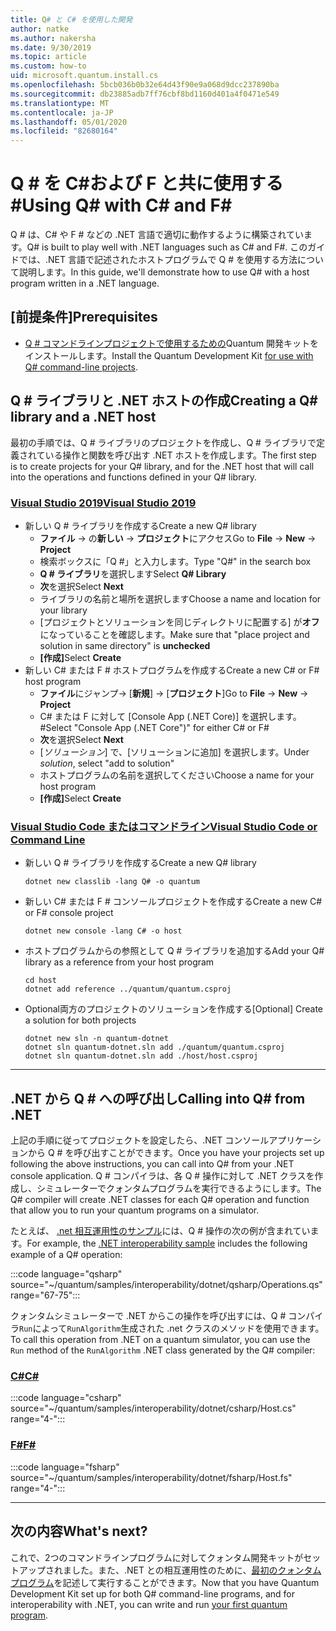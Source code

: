 ```yaml
---
title: Q# と C# を使用した開発
author: natke
ms.author: nakersha
ms.date: 9/30/2019
ms.topic: article
ms.custom: how-to
uid: microsoft.quantum.install.cs
ms.openlocfilehash: 5bcb036b0b32e64d43f90e9a068d9dcc237890ba
ms.sourcegitcommit: db23885adb7ff76cbf8bd1160d401a4f0471e549
ms.translationtype: MT
ms.contentlocale: ja-JP
ms.lasthandoff: 05/01/2020
ms.locfileid: "82680164"
---
```

# <a name="using-q-with-c-and-f"></a><span data-ttu-id="f1233-102">Q # を C\#および F と共に使用する\#</span><span class="sxs-lookup"><span data-stu-id="f1233-102">Using Q# with C\# and F\#</span></span>

<span data-ttu-id="f1233-103">Q # は、C# や F # などの .NET 言語で適切に動作するように構築されています。</span><span class="sxs-lookup"><span data-stu-id="f1233-103">Q# is built to play well with .NET languages such as C# and F#.</span></span>
<span data-ttu-id="f1233-104">このガイドでは、.NET 言語で記述されたホストプログラムで Q # を使用する方法について説明します。</span><span class="sxs-lookup"><span data-stu-id="f1233-104">In this guide, we'll demonstrate how to use Q# with a host program written in a .NET language.</span></span>

## <a name="prerequisites"></a><span data-ttu-id="f1233-105">[前提条件]</span><span class="sxs-lookup"><span data-stu-id="f1233-105">Prerequisites</span></span>

- <span data-ttu-id="f1233-106">[Q # コマンドラインプロジェクトで使用するための](xref:microsoft.quantum.install.standalone)Quantum 開発キットをインストールします。</span><span class="sxs-lookup"><span data-stu-id="f1233-106">Install the Quantum Development Kit [for use with Q# command-line projects](xref:microsoft.quantum.install.standalone).</span></span>

## <a name="creating-a-q-library-and-a-net-host"></a><span data-ttu-id="f1233-107">Q # ライブラリと .NET ホストの作成</span><span class="sxs-lookup"><span data-stu-id="f1233-107">Creating a Q# library and a .NET host</span></span>

<span data-ttu-id="f1233-108">最初の手順では、Q # ライブラリのプロジェクトを作成し、Q # ライブラリで定義されている操作と関数を呼び出す .NET ホストを作成します。</span><span class="sxs-lookup"><span data-stu-id="f1233-108">The first step is to create projects for your Q# library, and for the .NET host that will call into the operations and functions defined in your Q# library.</span></span>

### <a name="visual-studio-2019"></a>[<span data-ttu-id="f1233-109">Visual Studio 2019</span><span class="sxs-lookup"><span data-stu-id="f1233-109">Visual Studio 2019</span></span>](#tab/tabid-vs2019)

- <span data-ttu-id="f1233-110">新しい Q # ライブラリを作成する</span><span class="sxs-lookup"><span data-stu-id="f1233-110">Create a new Q# library</span></span>
  - <span data-ttu-id="f1233-111">**ファイル** -> の**新しい** -> **プロジェクト**にアクセス</span><span class="sxs-lookup"><span data-stu-id="f1233-111">Go to **File** -> **New** -> **Project**</span></span>
  - <span data-ttu-id="f1233-112">検索ボックスに「Q #」と入力します。</span><span class="sxs-lookup"><span data-stu-id="f1233-112">Type "Q#" in the search box</span></span>
  - <span data-ttu-id="f1233-113">**Q # ライブラリ**を選択します</span><span class="sxs-lookup"><span data-stu-id="f1233-113">Select **Q# Library**</span></span>
  - <span data-ttu-id="f1233-114">**次**を選択</span><span class="sxs-lookup"><span data-stu-id="f1233-114">Select **Next**</span></span>
  - <span data-ttu-id="f1233-115">ライブラリの名前と場所を選択します</span><span class="sxs-lookup"><span data-stu-id="f1233-115">Choose a name and location for your library</span></span>
  - <span data-ttu-id="f1233-116">[プロジェクトとソリューションを同じディレクトリに配置する] が**オフ**になっていることを確認します。</span><span class="sxs-lookup"><span data-stu-id="f1233-116">Make sure that "place project and solution in same directory" is **unchecked**</span></span>
  - <span data-ttu-id="f1233-117">**[作成]**</span><span class="sxs-lookup"><span data-stu-id="f1233-117">Select **Create**</span></span>
- <span data-ttu-id="f1233-118">新しい C# または F # ホストプログラムを作成する</span><span class="sxs-lookup"><span data-stu-id="f1233-118">Create a new C# or F# host program</span></span>
  - <span data-ttu-id="f1233-119">**ファイル**にジャンプ→ [**新規**] → [**プロジェクト**]</span><span class="sxs-lookup"><span data-stu-id="f1233-119">Go to **File** → **New** → **Project**</span></span>
  - <span data-ttu-id="f1233-120">C# または F に対して [Console App (.NET Core)] を選択します。#</span><span class="sxs-lookup"><span data-stu-id="f1233-120">Select "Console App (.NET Core")" for either C# or F#</span></span>
  - <span data-ttu-id="f1233-121">**次**を選択</span><span class="sxs-lookup"><span data-stu-id="f1233-121">Select **Next**</span></span>
  - <span data-ttu-id="f1233-122">[*ソリューション*] で、[ソリューションに追加] を選択します。</span><span class="sxs-lookup"><span data-stu-id="f1233-122">Under *solution*, select "add to solution"</span></span>
  - <span data-ttu-id="f1233-123">ホストプログラムの名前を選択してください</span><span class="sxs-lookup"><span data-stu-id="f1233-123">Choose a name for your host program</span></span>
  - <span data-ttu-id="f1233-124">**[作成]**</span><span class="sxs-lookup"><span data-stu-id="f1233-124">Select **Create**</span></span>

### <a name="visual-studio-code-or-command-line"></a>[<span data-ttu-id="f1233-125">Visual Studio Code またはコマンドライン</span><span class="sxs-lookup"><span data-stu-id="f1233-125">Visual Studio Code or Command Line</span></span>](#tab/tabid-cmdline)

- <span data-ttu-id="f1233-126">新しい Q # ライブラリを作成する</span><span class="sxs-lookup"><span data-stu-id="f1233-126">Create a new Q# library</span></span>

  ```dotnetcli
  dotnet new classlib -lang Q# -o quantum
  ```

- <span data-ttu-id="f1233-127">新しい C# または F # コンソールプロジェクトを作成する</span><span class="sxs-lookup"><span data-stu-id="f1233-127">Create a new C# or F# console project</span></span>

  ```dotnetcli
  dotnet new console -lang C# -o host  
  ```

- <span data-ttu-id="f1233-128">ホストプログラムからの参照として Q # ライブラリを追加する</span><span class="sxs-lookup"><span data-stu-id="f1233-128">Add your Q# library as a reference from your host program</span></span>

  ```dotnetcli
  cd host
  dotnet add reference ../quantum/quantum.csproj
  ```

- <span data-ttu-id="f1233-129">Optional両方のプロジェクトのソリューションを作成する</span><span class="sxs-lookup"><span data-stu-id="f1233-129">[Optional] Create a solution for both projects</span></span>

  ```dotnetcli
  dotnet new sln -n quantum-dotnet
  dotnet sln quantum-dotnet.sln add ./quantum/quantum.csproj
  dotnet sln quantum-dotnet.sln add ./host/host.csproj
  ```

***

## <a name="calling-into-q-from-net"></a><span data-ttu-id="f1233-130">.NET から Q # への呼び出し</span><span class="sxs-lookup"><span data-stu-id="f1233-130">Calling into Q# from .NET</span></span>

<span data-ttu-id="f1233-131">上記の手順に従ってプロジェクトを設定したら、.NET コンソールアプリケーションから Q # を呼び出すことができます。</span><span class="sxs-lookup"><span data-stu-id="f1233-131">Once you have your projects set up following the above instructions, you can call into Q# from your .NET console application.</span></span>
<span data-ttu-id="f1233-132">Q # コンパイラは、各 Q # 操作に対して .NET クラスを作成し、シミュレーターでクォンタムプログラムを実行できるようにします。</span><span class="sxs-lookup"><span data-stu-id="f1233-132">The Q# compiler will create .NET classes for each Q# operation and function that allow you to run your quantum programs on a simulator.</span></span>

<span data-ttu-id="f1233-133">たとえば、 [.net 相互運用性のサンプル](https://github.com/microsoft/Quantum/tree/master/samples/interoperability/dotnet)には、Q # 操作の次の例が含まれています。</span><span class="sxs-lookup"><span data-stu-id="f1233-133">For example, the [.NET interoperability sample](https://github.com/microsoft/Quantum/tree/master/samples/interoperability/dotnet) includes the following example of a Q# operation:</span></span>

:::code language="qsharp" source="~/quantum/samples/interoperability/dotnet/qsharp/Operations.qs" range="67-75":::

<span data-ttu-id="f1233-134">クォンタムシミュレーターで .NET からこの操作を呼び出すには、Q # コンパイラ`Run`によって`RunAlgorithm`生成された .net クラスのメソッドを使用できます。</span><span class="sxs-lookup"><span data-stu-id="f1233-134">To call this operation from .NET on a quantum simulator, you can use the `Run` method of the `RunAlgorithm` .NET class generated by the Q# compiler:</span></span>

### <a name="c"></a>[<span data-ttu-id="f1233-135">C#</span><span class="sxs-lookup"><span data-stu-id="f1233-135">C#</span></span>](#tab/tabid-csharp)

:::code language="csharp" source="~/quantum/samples/interoperability/dotnet/csharp/Host.cs" range="4-":::

### <a name="f"></a>[<span data-ttu-id="f1233-136">F#</span><span class="sxs-lookup"><span data-stu-id="f1233-136">F#</span></span>](#tab/tabid-fsharp)

:::code language="fsharp" source="~/quantum/samples/interoperability/dotnet/fsharp/Host.fs" range="4-":::

***
    
## <a name="whats-next"></a><span data-ttu-id="f1233-137">次の内容</span><span class="sxs-lookup"><span data-stu-id="f1233-137">What's next?</span></span>

<span data-ttu-id="f1233-138">これで、2つのコマンドラインプログラムに対してクォンタム開発キットがセットアップされました。また、.NET との相互運用性のために、[最初のクォンタムプログラム](xref:microsoft.quantum.write-program)を記述して実行することができます。</span><span class="sxs-lookup"><span data-stu-id="f1233-138">Now that you have Quantum Development Kit set up for both Q# command-line programs, and for interoperability with .NET, you can write and run [your first quantum program](xref:microsoft.quantum.write-program).</span></span>
